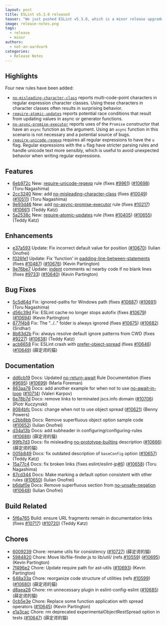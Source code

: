 ```yaml
---
layout: post
title: ESLint v5.3.0 released
teaser: "We just pushed ESLint v5.3.0, which is a minor release upgrade of ESLint. This release adds some new features and fixes several bugs found in the previous release."
image: release-notes.png
tags:
  - release
  - minor
authors:
  - not-an-aardvark
categories:
  - Release Notes
---
```


## Highlights

Four new rules have been added:

* [`no-misleading-character-class`](/docs/rules/no-misleading-character-class) reports multi-code-point characters in regular expression character classes. Using these characters in character classes often results in surprising behavior.
* [`require-atomic-updates`](/docs/rules/require-atomic-updates) reports potential race conditions that result from updating values in async or generator functions.
* [`no-async-promise-executor`](/docs/rules/no-async-promise-executor) reports uses of the `Promise` constructor that have an `async` function as the argument. Using an `async` function in this scenario is not necessary and a potential source of bugs.
* [`require-unicode-regexp`](/docs/rules/require-unicode-regexp) requires all regular expressions to have the `u` flag. Regular expressions with the `u` flag have stricter parsing rules and handle unicode text more sensibly, which is useful to avoid unexpected behavior when writing regular expressions.

## Features

* [6eb972c](https://github.com/eslint/eslint/commit/6eb972c) New: [require-unicode-regexp](/docs/rules/require-unicode-regexp) rule (fixes [#9961](https://github.com/eslint/eslint/issues/9961)) ([#10698](https://github.com/eslint/eslint/issues/10698)) (Toru Nagashima)
* [2cc3240](https://github.com/eslint/eslint/commit/2cc3240) New: add [no-misleading-character-class](/docs/rules/no-misleading-character-class) (fixes [#10049](https://github.com/eslint/eslint/issues/10049)) ([#10511](https://github.com/eslint/eslint/issues/10511)) (Toru Nagashima)
* [9e93d46](https://github.com/eslint/eslint/commit/9e93d46) New: add [no-async-promise-executor](/docs/rules/no-async-promise-executor) rule (fixes [#10217](https://github.com/eslint/eslint/issues/10217)) ([#10661](https://github.com/eslint/eslint/issues/10661)) (Teddy Katz)
* [5a2538c](https://github.com/eslint/eslint/commit/5a2538c) New: [require-atomic-updates](/docs/rules/require-atomic-updates) rule (fixes [#10405](https://github.com/eslint/eslint/issues/10405)) ([#10655](https://github.com/eslint/eslint/issues/10655)) (Teddy Katz)

## Enhancements

* [e37a593](https://github.com/eslint/eslint/commit/e37a593) Update: Fix incorrect default value for position ([#10670](https://github.com/eslint/eslint/issues/10670)) (Iulian Onofrei)
* [f026fe1](https://github.com/eslint/eslint/commit/f026fe1) Update: Fix 'function' in [padding-line-between-statements](/docs/rules/padding-line-between-statements) (fixes [#10487](https://github.com/eslint/eslint/issues/10487)) ([#10676](https://github.com/eslint/eslint/issues/10676)) (Kevin Partington)
* [9e76be7](https://github.com/eslint/eslint/commit/9e76be7) Update: [indent](/docs/rules/indent) comments w/ nearby code if no blank lines (fixes [#9733](https://github.com/eslint/eslint/issues/9733)) ([#10640](https://github.com/eslint/eslint/issues/10640)) (Kevin Partington)

## Bug Fixes

* [5c5d64d](https://github.com/eslint/eslint/commit/5c5d64d) Fix: ignored-paths for Windows path (fixes [#10687](https://github.com/eslint/eslint/issues/10687)) ([#10691](https://github.com/eslint/eslint/issues/10691)) (Toru Nagashima)
* [d56c39d](https://github.com/eslint/eslint/commit/d56c39d) Fix: ESLint cache no longer stops autofix (fixes [#10679](https://github.com/eslint/eslint/issues/10679)) ([#10694](https://github.com/eslint/eslint/issues/10694)) (Kevin Partington)
* [877f4b8](https://github.com/eslint/eslint/commit/877f4b8) Fix: The "../.." folder is always ignored (fixes [#10675](https://github.com/eslint/eslint/issues/10675)) ([#10682](https://github.com/eslint/eslint/issues/10682)) (Sridhar)
* [8b83d2b](https://github.com/eslint/eslint/commit/8b83d2b) Fix: always resolve default ignore patterns from CWD (fixes [#9227](https://github.com/eslint/eslint/issues/9227)) ([#10638](https://github.com/eslint/eslint/issues/10638)) (Teddy Katz)
* [acb6658](https://github.com/eslint/eslint/commit/acb6658) Fix: ESLint crash with [prefer-object-spread](/docs/rules/prefer-object-spread) (fixes [#10646](https://github.com/eslint/eslint/issues/10646)) ([#10649](https://github.com/eslint/eslint/issues/10649)) (薛定谔的猫)

## Documentation

* [dd6cb19](https://github.com/eslint/eslint/commit/dd6cb19) Docs: Updated [no-return-await](/docs/rules/no-return-await) Rule Documentation (fixes [#9695](https://github.com/eslint/eslint/issues/9695)) ([#10699](https://github.com/eslint/eslint/issues/10699)) (Marla Foreman)
* [863aa78](https://github.com/eslint/eslint/commit/863aa78) Docs: add another example for when not to use [no-await-in-loop](/docs/rules/no-await-in-loop) ([#10714](https://github.com/eslint/eslint/issues/10714)) (Valeri Karpov)
* [6e78b7d](https://github.com/eslint/eslint/commit/6e78b7d) Docs: remove links to terminated jscs.info domain ([#10706](https://github.com/eslint/eslint/issues/10706)) (Piotr Kuczynski)
* [8084bfc](https://github.com/eslint/eslint/commit/8084bfc) Docs: change when not to use object spread ([#10621](https://github.com/eslint/eslint/issues/10621)) (Benny Powers)
* [c2bb8bb](https://github.com/eslint/eslint/commit/c2bb8bb) Docs: Remove superfluous object option sample code ([#10652](https://github.com/eslint/eslint/issues/10652)) (Iulian Onofrei)
* [d34a13b](https://github.com/eslint/eslint/commit/d34a13b) Docs: add subheader in configuring/configuring-rules ([#10686](https://github.com/eslint/eslint/issues/10686)) (薛定谔的猫)
* [99fb7d3](https://github.com/eslint/eslint/commit/99fb7d3) Docs: fix misleading [no-prototype-builtins](/docs/rules/no-prototype-builtins) description ([#10666](https://github.com/eslint/eslint/issues/10666)) (薛定谔的猫)
* [005b849](https://github.com/eslint/eslint/commit/005b849) Docs: fix outdated description of `baseConfig` option ([#10657](https://github.com/eslint/eslint/issues/10657)) (Teddy Katz)
* [15a77c4](https://github.com/eslint/eslint/commit/15a77c4) Docs: fix broken links (fixes eslint/eslint-jp[#6](https://github.com/eslint/eslint/issues/6)) ([#10658](https://github.com/eslint/eslint/issues/10658)) (Toru Nagashima)
* [87cd344](https://github.com/eslint/eslint/commit/87cd344) Docs: Make marking a default option consistent with other rules ([#10650](https://github.com/eslint/eslint/issues/10650)) (Iulian Onofrei)
* [b6daf0e](https://github.com/eslint/eslint/commit/b6daf0e) Docs: Remove superfluous section from [no-unsafe-negation](/docs/rules/no-unsafe-negation) ([#10648](https://github.com/eslint/eslint/issues/10648)) (Iulian Onofrei)

## Build Related

* [5f6a765](https://github.com/eslint/eslint/commit/5f6a765) Build: ensure URL fragments remain in documentation links (fixes [#10717](https://github.com/eslint/eslint/issues/10717)) ([#10720](https://github.com/eslint/eslint/issues/10720)) (Teddy Katz)

## Chores

* [6009239](https://github.com/eslint/eslint/commit/6009239) Chore: rename utils for consistency ([#10727](https://github.com/eslint/eslint/issues/10727)) (薛定谔的猫)
* [5984820](https://github.com/eslint/eslint/commit/5984820) Chore: Move lib/file-finder.js to lib/util/ (refs [#10559](https://github.com/eslint/eslint/issues/10559)) ([#10695](https://github.com/eslint/eslint/issues/10695)) (Kevin Partington)
* [7f496e2](https://github.com/eslint/eslint/commit/7f496e2) Chore: Update require path for ast-utils ([#10693](https://github.com/eslint/eslint/issues/10693)) (Kevin Partington)
* [648a33a](https://github.com/eslint/eslint/commit/648a33a) Chore: reorganize code structure of utilities (refs [#10599](https://github.com/eslint/eslint/issues/10599)) ([#10680](https://github.com/eslint/eslint/issues/10680)) (薛定谔的猫)
* [d8aea28](https://github.com/eslint/eslint/commit/d8aea28) Chore: rm unnecessary plugin in eslint-config-eslint ([#10685](https://github.com/eslint/eslint/issues/10685)) (薛定谔的猫)
* [0cb5e3e](https://github.com/eslint/eslint/commit/0cb5e3e) Chore: Replace some function application with spread operators ([#10645](https://github.com/eslint/eslint/issues/10645)) (Kevin Partington)
* [e1a3cac](https://github.com/eslint/eslint/commit/e1a3cac) Chore: rm deprecated experimentalObjectRestSpread option in tests ([#10647](https://github.com/eslint/eslint/issues/10647)) (薛定谔的猫)
